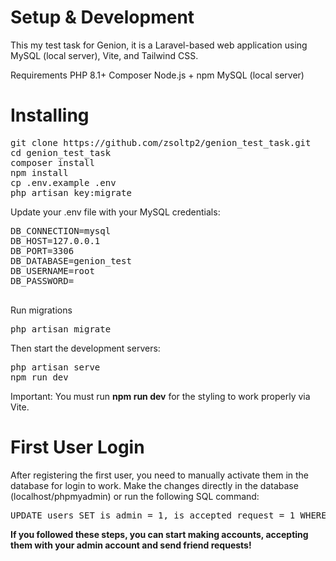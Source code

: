 <h1>Setup & Development</h1>

This my test task for Genion, it is a Laravel-based web application using MySQL (local server), Vite, and Tailwind CSS.

Requirements
PHP 8.1+
Composer
Node.js + npm
MySQL (local server)

<h1>Installing</h1>
<pre>
git clone https://github.com/zsoltp2/genion_test_task.git 
cd genion_test_task
composer install
npm install 
cp .env.example .env 
php artisan key:migrate
</pre>


Update your .env file with your MySQL credentials:
<pre>
DB_CONNECTION=mysql
DB_HOST=127.0.0.1
DB_PORT=3306
DB_DATABASE=genion_test
DB_USERNAME=root
DB_PASSWORD=

</pre>


Run migrations
<pre>
php artisan migrate
</pre>

Then start the development servers:
<pre>
php artisan serve
npm run dev
</pre>

Important: You must run <strong>npm run dev</strong> for the styling to work properly via Vite.

<h1>
    First User Login
</h1>
After registering the first user, you need to manually activate them in the database for login to work. Make the changes directly in the database (localhost/phpmyadmin) or run the following SQL command:
<pre>
UPDATE users SET is_admin = 1, is_accepted_request = 1 WHERE id = 1;
</pre>

<strong>If you followed these steps, you can start making accounts, accepting them with your admin account and send friend requests!</strong>
